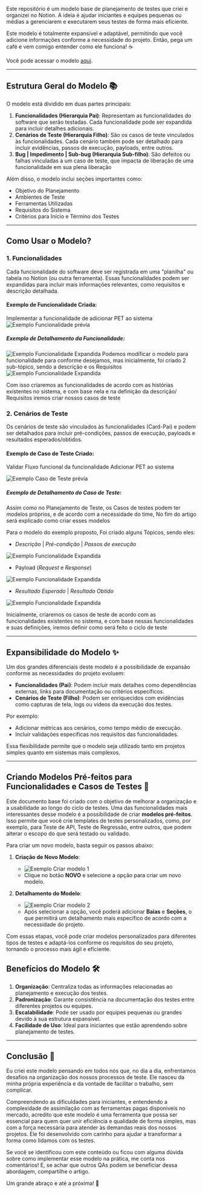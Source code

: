 Este repositório é um modelo base de planejamento de testes que criei e organizei no Notion. A ideia é ajudar iniciantes e equipes pequenas ou médias a gerenciarem e executarem seus testes de forma mais eficiente.

Este modelo é totalmente expansível e adaptável, permitindo que você adicione informações conforme a necessidade do projeto. Então, pega um café e vem comigo entender como ele funciona! ☕

Você pode acessar o modelo <a href="https://www.notion.so/Planejamento-de-Teste-1a54009fc24680d79090cc026df55354?pvs=4" target="_blank">aqui</a>.

---

## Estrutura Geral do Modelo 📚

O modelo está dividido em duas partes principais:

1. **Funcionalidades (Hierarquia Pai)**: Representam as funcionalidades do software que serão testadas. Cada funcionalidade pode ser expandida para incluir detalhes adicionais.
2. **Cenários de Teste (Hierarquia Filho)**: São os casos de teste vinculados às funcionalidades. Cada cenário também pode ser detalhado para incluir evidências, passos de execução, payloads, entre outros.
3. **Bug | Impedimento | Sub-bug (Hierarquia Sub-filho)**: São defeitos ou falhas vinculadas a um caso de teste, que impacta de liberação de uma funcionalidade em sua plena liberação

Além disso, o modelo inclui seções importantes como:

- Objetivo do Planejamento
- Ambientes de Teste
- Ferramentas Utilizadas
- Requisitos do Sistema
- Critérios para Início e Término dos Testes

---

## Como Usar o Modelo?

### 1. Funcionalidades

Cada funcionalidade do software deve ser registrada em uma "planilha" ou tabela no Notion (ou outra ferramenta). Essas funcionalidades podem ser expandidas para incluir mais informações relevantes, como requisitos e descrição detalhada.

#### Exemplo de Funcionalidade Criada:

Implementar a funcionalidade de adicionar PET ao sistema
![Exemplo Funcionalidade prévia](./Image/Funcionalidade-1.png)

##### Exemplo de Detalhamento da Funcionalidade:

![Exemplo Funcionalidade Expandida](./Image/Funcionalidade-2.png)
Podemos modificar o modelo para funcionalidade para conforme desejamos, mas inicialmente, foi criado 2 sub-tópico, sendo a descrição e os Requisitos
![Exemplo Funcionalidade Expandida](./Image/Funcionalidade-3.png)

Com isso criaremos as funcionalidades de acordo com as histórias existentes no sistema, e com base nela e na definição da descrição/ Requisitos iremos criar nossos casos de teste

### 2. Cenários de Teste

Os cenários de teste são vinculados às funcionalidades (Card-Pai) e podem ser detalhados para incluir pré-condições, passos de execução, payloads e resultados esperados/obtidos.

#### Exemplo de Caso de Teste Criado:

Validar Fluxo funcional da funcionalidade Adicionar PET ao sistema

![Exemplo Caso de Teste prévia](./Image/Caso-Teste-1.png)

##### Exemplo de Detalhamento do Caso de Teste:

Assim como no Planejamento de Teste, os Casos de testes podem ter modelos próprios, e de acordo com a necessidade do time, No fim do artigo será explicado como criar esses modelos

Para o modelo do exemplo proposto, Foi criado alguns Tópicos, sendo eles:

- _Descrição_ | _Pré-condição_ | _Passos de execução_

![Exemplo Funcionalidade Expandida](./Image/Caso-Teste-2.png)

- Payload (_Request_ e _Response_)

![Exemplo Funcionalidade Expandida](./Image/Caso-Teste-3.png)

- _Resultado Esperado_ | _Resultado Obtido_

![Exemplo Funcionalidade Expandida](./Image/Caso-Teste-4.png)

Inicialmente, criaremos os casos de teste de acordo com as funcionalidades existentes no sistema, e com base nessas funcionalidades e suas definições, iremos definir como será feito o ciclo de teste

---

## Expansibilidade do Modelo ✨

Um dos grandes diferenciais deste modelo é a possibilidade de expansão conforme as necessidades do projeto evoluem:

- **Funcionalidades (Pai)**: Podem incluir mais detalhes como dependências externas, links para documentação ou critérios específicos.
- **Cenários de Teste (Filho)**: Podem ser enriquecidos com evidências como capturas de tela, logs ou vídeos da execução dos testes.

Por exemplo:

- Adicionar métricas aos cenários, como tempo médio de execução.
- Incluir validações específicas nos requisitos das funcionalidades.

Essa flexibilidade permite que o modelo seja utilizado tanto em projetos simples quanto em sistemas mais complexos.

---

## Criando Modelos Pré-feitos para Funcionalidades e Casos de Testes 📝

Este documento base foi criado com o objetivo de melhorar a organização e a usabilidade ao longo do ciclo de testes. Uma das funcionalidades mais interessantes desse modelo é a possibilidade de criar **modelos pré-feitos**. Isso permite que você crie templates de testes personalizados, como, por exemplo, para Teste de API, Teste de Regressão, entre outros, que podem alterar o escopo do que será testado ou validado.

Para criar um novo modelo, basta seguir os passos abaixo:

1. **Criação de Novo Modelo**:

   - ![Exemplo Criar modelo 1](./Image/Modelo-1.png)
   - Clique no botão **NOVO** e selecione a opção para criar um novo modelo.

2. **Detalhamento do Modelo**:
   - ![Exemplo Criar modelo 2](./Image/Modelo-2.png)
   - Após selecionar a opção, você poderá adicionar **Baias** e **Seções**, o que permitirá um detalhamento mais específico de acordo com a necessidade do projeto.

Com essas etapas, você pode criar modelos personalizados para diferentes tipos de testes e adaptá-los conforme os requisitos do seu projeto, tornando o processo mais ágil e eficiente.

## Benefícios do Modelo 🛠️

1. **Organização**: Centraliza todas as informações relacionadas ao planejamento e execução dos testes.
2. **Padronização**: Garante consistência na documentação dos testes entre diferentes projetos ou equipes.
3. **Escalabilidade**: Pode ser usado por equipes pequenas ou grandes devido à sua estrutura expansível.
4. **Facilidade de Uso**: Ideal para iniciantes que estão aprendendo sobre planejamento de testes.

---

## Conclusão 🎯

Eu criei este modelo pensando em todos nós que, no dia a dia, enfrentamos desafios na organização dos nossos processos de teste. Ele nasceu da minha própria experiência e da vontade de facilitar o trabalho, sem complicar.

Compreendendo as dificuldades para iniciantes, e entendendo a complexidade de assimilação com as ferramentas pagas disponiveis no mercado, acredito que este modelo é uma ferramenta que possa ser essencial para quem quer unir eficiência e qualidade de forma simples, mas com a força necessária para atender às demandas reais dos nossos projetos. Ele foi desenvolvido com carinho para ajudar a transformar a forma como lidamos com os testes.

Se você se identificou com este conteúdo ou ficou com alguma dúvida sobre como implementar esse modelo na prática, me conta nos comentários! E, se achar que outros QAs podem se beneficiar dessa abordagem, compartilhe o artigo.

Um grande abraço e até a próxima! 🚀
